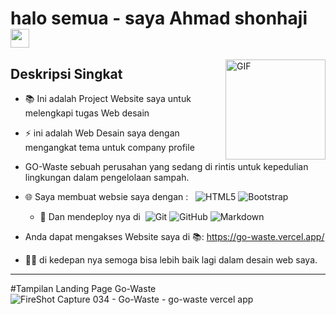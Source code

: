 # halo semua - saya Ahmad shonhaji <img width="30px" src="https://raw.githubusercontent.com/JoeyBling/JoeyBling/master/pic/pusheencode.gif" />

<img align="right" alt="GIF" height="160px" src="https://media.giphy.com/media/du3J3cXyzhj75IOgvA/giphy.gif" />

## Deskripsi Singkat

- 📚 Ini adalah Project Website saya untuk melengkapi tugas Web desain
- ⚡ ini adalah Web Desain saya dengan mengangkat tema untuk company profile
-  GO-Waste sebuah perusahan yang sedang di rintis untuk kepedulian lingkungan dalam pengelolaan sampah.

- 🌐 Saya membuat websie saya dengan : &#160; ![HTML5](https://img.shields.io/badge/-HTML5-333333?style=flat&logo=HTML5)
![Bootstrap](https://img.shields.io/badge/-Bootstrap-333333?style=flat&logo=bootstrap&logoColor=563D7C)
  - 🔧 Dan mendeploy nya di &#160;![Git](https://img.shields.io/badge/-Git-333333?style=flat&logo=git)
![GitHub](https://img.shields.io/badge/-GitHub-333333?style=flat&logo=github)
![Markdown](https://img.shields.io/badge/-Markdown-333333?style=flat&logo=markdown)
- Anda dapat mengakses Website saya di 
  📚: https://go-waste.vercel.app/
- 💪🏼 di kedepan nya semoga bisa lebih baik lagi dalam desain web saya.
---
#Tampilan Landing Page Go-Waste
![FireShot Capture 034 - Go-Waste - go-waste vercel app](https://user-images.githubusercontent.com/88180498/144737545-cc5cb748-d005-448c-a37d-824da218e0bc.png)








